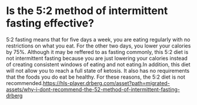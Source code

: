 # Is the 5:2 method of intermittent fasting effective?

5:2 fasting means that for five days a week, you are eating regularly with no restrictions on what you eat. For the other two days, you lower your calories by 75%. Although it may be reffered to as fasting commonly, this 5:2 diet is not intermittent fasting because you are just lowering your calories instead of creating consistent windows of eating and not eating.In addition, this diet will not allow you to reach a full state of ketosis. It also has no requirements that the foods you do eat be healthy. For these reasons, the 5:2 diet is not recommended.https://hls-player.drberg.com/asset?path=migrated-assets/why-i-dont-recommend-the-52-method-of-intermittent-fasting-drberg